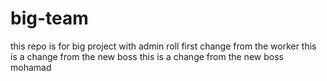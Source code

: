 # big-team
this repo is for big project with admin roll
first change from the worker
this is a change from the new boss
this is a change from the new boss mohamad

